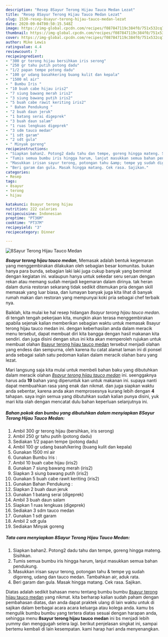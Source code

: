 ```yaml
---
description: "Resep 8Sayur Terong Hijau Tauco Medan Lezat"
title: "Resep 8Sayur Terong Hijau Tauco Medan Lezat"
slug: 1530-resep-8sayur-terong-hijau-tauco-medan-lezat
date: 2020-09-04T00:50:15.548Z
image: https://img-global.cpcdn.com/recipes/f087847119c384f0/751x532cq70/8sayur-terong-hijau-tauco-medan-foto-resep-utama.jpg
thumbnail: https://img-global.cpcdn.com/recipes/f087847119c384f0/751x532cq70/8sayur-terong-hijau-tauco-medan-foto-resep-utama.jpg
cover: https://img-global.cpcdn.com/recipes/f087847119c384f0/751x532cq70/8sayur-terong-hijau-tauco-medan-foto-resep-utama.jpg
author: Mike Lewis
ratingvalue: 4.4
reviewcount: 7
recipeingredient:
- "300 gr terong hijau bersihkan iris serong"
- "250 gr tahu putih potong dadu"
- "1/2 papan tempe potong dadu"
- "100 gr udang basahkering buang kulit dan kepala"
- "1500 ml air"
- " Bumbu Iris "
- "10 buah cabe hijau iris2"
- "7 siung bawang merah iris2"
- "3 siung bawang putih iris2"
- "5 buah cabe rawit keriting iris2"
- " Bahan Pendukung "
- "2 buah daun jeruk"
- "1 batang serai digeprek"
- "3 buah daun salam"
- "1 ruas lengkuas digeprek"
- "3 sdm tauco medan"
- "1 sdt garam"
- "2 sdt gula"
- " Minyak goreng"
recipeinstructions:
- "Siapkan bahan2. Potong2 dadu tahu dan tempe, goreng hingga mateng. Sisihkan."
- "Tumis semua bumbu iris hingga harum, lanjut masukkan semua bahan pendukung."
- "Masukkan irisan sayur terong, potongan tahu &amp; tempe yg sudah digoreng, udang dan tauco medan. Tambahkan air, aduk rata."
- "Beri garam dan gula. Masak hingga matang. Cek rasa. Sajikan."
categories:
- Resep
tags:
- 8sayur
- terong
- hijau

katakunci: 8sayur terong hijau 
nutrition: 222 calories
recipecuisine: Indonesian
preptime: "PT36M"
cooktime: "PT37M"
recipeyield: "3"
recipecategory: Dinner

---
```



![8Sayur Terong Hijau Tauco Medan](https://img-global.cpcdn.com/recipes/f087847119c384f0/751x532cq70/8sayur-terong-hijau-tauco-medan-foto-resep-utama.jpg)

<b><i>8sayur terong hijau tauco medan</i></b>, Memasak adalah bentuk kegemaran yang menggembirakan dilakukan oleh sebagian besar komunitas. bukan hanya para bunda, sebagian laki laki juga cukup banyak yang berminat dengan kegiatan ini. walaupun hanya untuk sekedar seru seruan dengan rekan atau memang sudah menjadi kegemaran dalam dirinya. tak heran dalam dunia restoran sekarang tidak sedikit ditemukan pria dengan skill memasak yang luar biasa, dan lumayan banyak juga kita lihat di banyak rumah makan dan restoran yang mempunyai koki pria sebagai chef terbaik nya.



Baiklah, kita mulai ke hal resep hidangan <i>8sayur terong hijau tauco medan</i>. di tengah tengah pekerjaan kita, mungkin akan terasa menggembirakan apabila sejenak kalian memberikan sebagian waktu untuk memasak 8sayur terong hijau tauco medan ini. dengan keberhasilan anda dalam meracik menu tersebut, dapat membuat diri kita bangga dengan hasil makanan kita sendiri. dan juga disini dengan situs ini kita akan memperoleh rujukan untuk membuat olahan <u>8sayur terong hijau tauco medan</u> tersebut menjadi olahan yang endess dan sempurna, oleh karena itu catat alamat laman ini di ponsel anda sebagai salah satu pedoman kalian dalam meracik olahan baru yang lezat.


Mari langsung saja kita mulai untuk membeli bahan baku yang dibutuhkan dalam meracik olahan <u><i>8sayur terong hijau tauco medan</i></u> ini. seenggaknya harus ada <b>19</b> bahan yang diperuntuk kan untuk makanan ini. supaya nanti dapat membuahkan rasa yang enak dan nikmat. dan juga siapkan waktu anda sebentar, karena anda akan memprosesnya kurang lebih dengan <b>4</b> tahapan. saya ingin semua yang dibutuhkan sudah kalian punya disini, yuk mari kita olah dengan mencatat dulu bahan keperluan selanjutnya ini.

<!--inarticleads1-->

##### Bahan pokok dan bumbu yang dibutuhkan dalam menyiapkan 8Sayur Terong Hijau Tauco Medan:

1. Ambil 300 gr terong hijau (bersihkan, iris serong)
1. Ambil 250 gr tahu putih (potong dadu)
1. Sediakan 1/2 papan tempe (potong dadu)
1. Ambil 100 gr udang basah/kering (buang kulit dan kepala)
1. Gunakan 1500 ml air
1. Gunakan  Bumbu Iris :
1. Ambil 10 buah cabe hijau (iris2)
1. Gunakan 7 siung bawang merah (iris2)
1. Siapkan 3 siung bawang putih (iris2)
1. Gunakan 5 buah cabe rawit keriting (iris2)
1. Gunakan  Bahan Pendukung :
1. Siapkan 2 buah daun jeruk
1. Gunakan 1 batang serai (digeprek)
1. Ambil 3 buah daun salam
1. Siapkan 1 ruas lengkuas (digeprek)
1. Sediakan 3 sdm tauco medan
1. Gunakan 1 sdt garam
1. Ambil 2 sdt gula
1. Sediakan  Minyak goreng




<!--inarticleads2-->

##### Tata cara menyiapkan 8Sayur Terong Hijau Tauco Medan:

1. Siapkan bahan2. Potong2 dadu tahu dan tempe, goreng hingga mateng. Sisihkan.
1. Tumis semua bumbu iris hingga harum, lanjut masukkan semua bahan pendukung.
1. Masukkan irisan sayur terong, potongan tahu &amp; tempe yg sudah digoreng, udang dan tauco medan. Tambahkan air, aduk rata.
1. Beri garam dan gula. Masak hingga matang. Cek rasa. Sajikan.




Diatas adalah sedikit bahasan menu tentang bumbu bumbu <u>8sayur terong hijau tauco medan</u> yang nikmat. kita berharap kalian sudah paham dengan pembahasan diatas, dan anda dapat praktek ulang di lain waktu untuk di sajikan dalam berbagai acara acara keluarga atau kolega anda. kamu bs mengulik bumbu bumbu yang tertera diatas sesuai dengan harapan anda, sehingga menu <b>8sayur terong hijau tauco medan</b> ini bs menjadi lebih yummy dan menggugah selera lagi. berikut penjelasan singkat ini, sampai bertemu kembali di lain kesempatan. kami harap hari anda menyenangkan.
